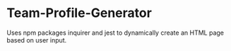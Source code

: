 # Team-Profile-Generator
Uses npm packages inquirer and jest to dynamically create an HTML page based on user input.
